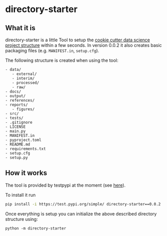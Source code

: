 # directory-starter

## What it is
directory-starter is a little Tool to setup the [cookie cutter data science project structure](https://drivendata.github.io/cookiecutter-data-science/) within a few seconds. In version 0.0.2 it also creates basic packaging files (e.g. `MANIFEST.in`, `setup.cfg`).

The following structure is created when using the tool:
```
- data/ 
   - external/
   - interim/ 
   - processed/
   - raw/ 
- docs/
- output/
- references/
- reports/
   - figures/
- src/
- tests/
- .gitignore
- LICENSE
- main.py
- MANIFEST.in
- pyproject.toml
- README.md
- requirements.txt
- setup.cfg
- setup.py
```

## How it works
The tool is provided by testpypi at the moment (see [here](https://test.pypi.org/project/directory-starter/0.0.2/)).

To install it run 
```bash
pip install -i https://test.pypi.org/simple/ directory-starter==0.0.2
```

Once everything is setup you can initialize the above described directory structure using:
```
python -m directory-starter
```


